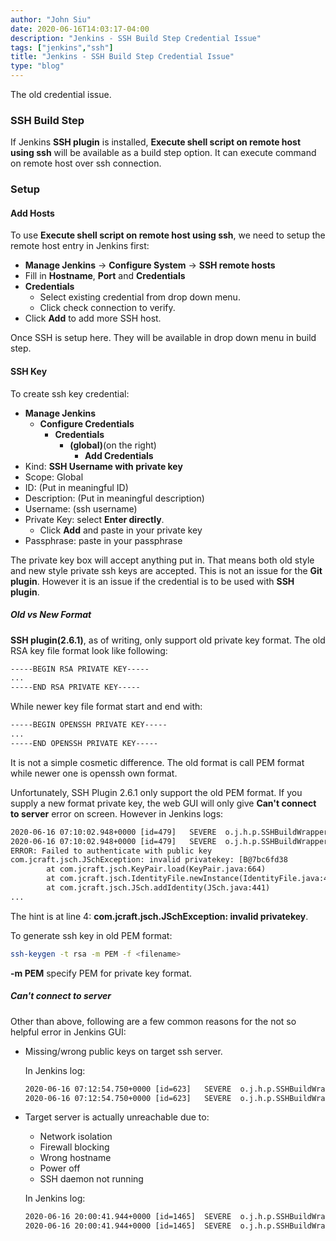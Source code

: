 ```yaml
---
author: "John Siu"
date: 2020-06-16T14:03:17-04:00
description: "Jenkins - SSH Build Step Credential Issue"
tags: ["jenkins","ssh"]
title: "Jenkins - SSH Build Step Credential Issue"
type: "blog"
---
```

The old credential issue.
<!--more-->

### SSH Build Step

If Jenkins **SSH plugin** is installed, **Execute shell script on remote host using ssh** will be available as a build step option. It can execute command on remote host over ssh connection.

### Setup

#### Add Hosts

To use **Execute shell script on remote host using ssh**, we need to setup the remote host entry in Jenkins first:

- **Manage Jenkins** -> **Configure System** -> **SSH remote hosts**
- Fill in **Hostname**, **Port** and **Credentials**
- **Credentials**
  - Select existing credential from drop down menu.
  - Click check connection to verify.
- Click **Add** to add more SSH host.

Once SSH is setup here. They will be available in drop down menu in build step.

#### SSH Key

To create ssh key credential:

- **Manage Jenkins**
  - **Configure Credentials**
    - **Credentials**
      - **(global)**(on the right)
        - **Add Credentials**
- Kind: **SSH Username with private key**
- Scope: Global
- ID: (Put in meaningful ID)
- Description: (Put in meaningful description)
- Username: (ssh username)
- Private Key: select **Enter directly**.
  - Click **Add** and paste in your private key
- Passphrase: paste in your passphrase

The private key box will accept anything put in. That means both old style and new style private ssh keys are accepted. This is not an issue for the **Git plugin**. However it is an issue if the credential is to be used with **SSH plugin**.

##### Old vs New Format

**SSH plugin(2.6.1)**, as of writing, only support old private key format. The old RSA key file format look like following:

```txt
-----BEGIN RSA PRIVATE KEY-----
...
-----END RSA PRIVATE KEY-----
```

While newer key file format start and end with:

```txt
-----BEGIN OPENSSH PRIVATE KEY-----
...
-----END OPENSSH PRIVATE KEY-----
```

It is not a simple cosmetic difference. The old format is call PEM format while newer one is openssh own format.

Unfortunately, SSH Plugin 2.6.1 only support the old PEM format. If you supply a new format private key, the web GUI will only give **Can't connect to server** error on screen. However in Jenkins logs:

```txt
2020-06-16 07:10:02.948+0000 [id=479]   SEVERE  o.j.h.p.SSHBuildWrapper$DescriptorImpl#doLoginCheck: Auth fail
2020-06-16 07:10:02.948+0000 [id=479]   SEVERE  o.j.h.p.SSHBuildWrapper$DescriptorImpl#doLoginCheck: Can't connect to server
ERROR: Failed to authenticate with public key
com.jcraft.jsch.JSchException: invalid privatekey: [B@7bc6fd38
        at com.jcraft.jsch.KeyPair.load(KeyPair.java:664)
        at com.jcraft.jsch.IdentityFile.newInstance(IdentityFile.java:46)
        at com.jcraft.jsch.JSch.addIdentity(JSch.java:441)
...
```

The hint is at line 4: **com.jcraft.jsch.JSchException: invalid privatekey**.

To generate ssh key in old PEM format:

```sh
ssh-keygen -t rsa -m PEM -f <filename>
```

**-m PEM** specify PEM for private key format.

##### Can't connect to server

Other than above, following are a few common reasons for the not so helpful error in Jenkins GUI:

- Missing/wrong public keys on target ssh server.

  In Jenkins log:

  ```txt
  2020-06-16 07:12:54.750+0000 [id=623]   SEVERE  o.j.h.p.SSHBuildWrapper$DescriptorImpl#doLoginCheck: Auth fail
  2020-06-16 07:12:54.750+0000 [id=623]   SEVERE  o.j.h.p.SSHBuildWrapper$DescriptorImpl#doLoginCheck: Can't connect to server
  ```

- Target server is actually unreachable due to:
  - Network isolation
  - Firewall blocking
  - Wrong hostname
  - Power off
  - SSH daemon not running

  In Jenkins log:

  ```txt
  2020-06-16 20:00:41.944+0000 [id=1465]  SEVERE  o.j.h.p.SSHBuildWrapper$DescriptorImpl#doLoginCheck: java.net.ConnectException: Connection refused (Connection refused)
  2020-06-16 20:00:41.944+0000 [id=1465]  SEVERE  o.j.h.p.SSHBuildWrapper$DescriptorImpl#doLoginCheck: Can't connect to server
  ```